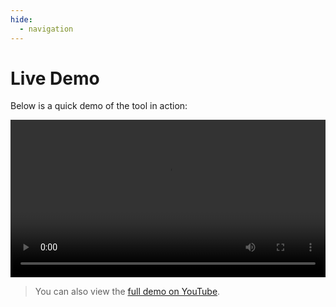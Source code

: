 ```yaml
---
hide:
  - navigation
---
```


# Live Demo

Below is a quick demo of the tool in action:

<video src="videos/demo.mp4" controls width="100%"></video>

> You can also view the [full demo on YouTube](https://youtube.com/your-demo-link).